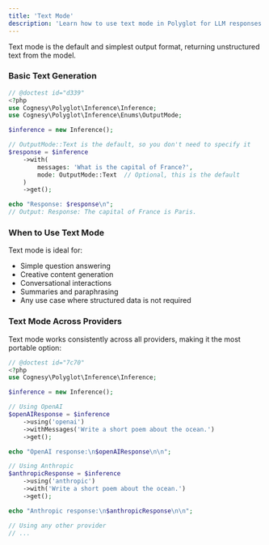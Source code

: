 ```yaml
---
title: 'Text Mode'
description: 'Learn how to use text mode in Polyglot for LLM responses.'
---
```


Text mode is the default and simplest output format, returning unstructured text from the model.

### Basic Text Generation

```php
// @doctest id="d339"
<?php
use Cognesy\Polyglot\Inference\Inference;
use Cognesy\Polyglot\Inference\Enums\OutputMode;

$inference = new Inference();

// OutputMode::Text is the default, so you don't need to specify it
$response = $inference
    ->with(
        messages: 'What is the capital of France?',
        mode: OutputMode::Text  // Optional, this is the default
    )
    ->get();

echo "Response: $response\n";
// Output: Response: The capital of France is Paris.
```

### When to Use Text Mode

Text mode is ideal for:
- Simple question answering
- Creative content generation
- Conversational interactions
- Summaries and paraphrasing
- Any use case where structured data is not required

### Text Mode Across Providers

Text mode works consistently across all providers, making it the most portable option:

```php
// @doctest id="7c70"
<?php
use Cognesy\Polyglot\Inference\Inference;

$inference = new Inference();

// Using OpenAI
$openAIResponse = $inference
    ->using('openai')
    ->withMessages('Write a short poem about the ocean.')
    ->get();

echo "OpenAI response:\n$openAIResponse\n\n";

// Using Anthropic
$anthropicResponse = $inference
    ->using('anthropic')
    ->with('Write a short poem about the ocean.')
    ->get();

echo "Anthropic response:\n$anthropicResponse\n\n";

// Using any other provider
// ...
```
